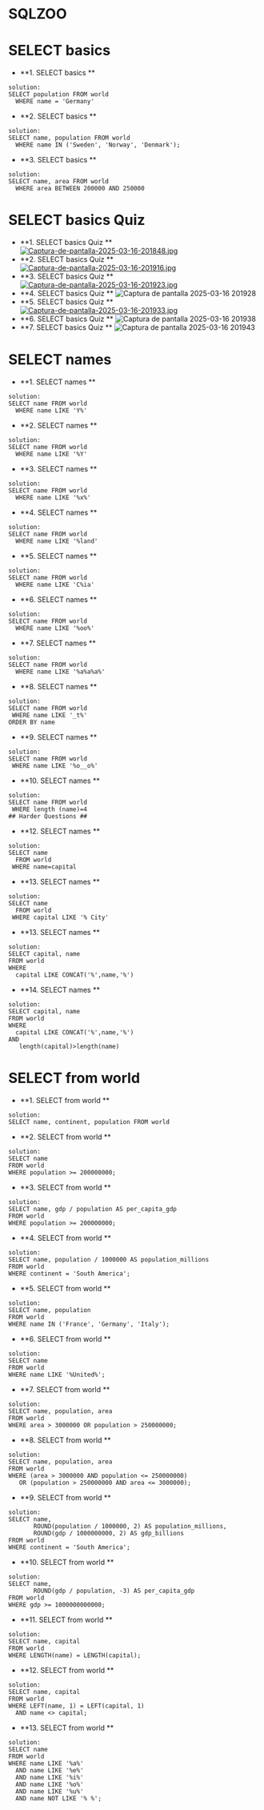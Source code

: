 # SQLZOO

# SELECT basics ####

- **1. SELECT basics **
```
solution: 
SELECT population FROM world
  WHERE name = 'Germany'
```
- **2. SELECT basics **
```
solution:
SELECT name, population FROM world
  WHERE name IN ('Sweden', 'Norway', 'Denmark');
```
- **3. SELECT basics **
```
solution:
SELECT name, area FROM world
  WHERE area BETWEEN 200000 AND 250000
```
# SELECT basics Quiz ####
- **1. SELECT basics Quiz **
[![Captura-de-pantalla-2025-03-16-201848.jpg](https://i.postimg.cc/wBnf2KdW/Captura-de-pantalla-2025-03-16-201848.jpg)](https://postimg.cc/p9YJV6r8)
- **2. SELECT basics Quiz **
[![Captura-de-pantalla-2025-03-16-201916.jpg](https://i.postimg.cc/d36jzpzc/Captura-de-pantalla-2025-03-16-201916.jpg)](https://postimg.cc/wRtNNfqw)
- **3. SELECT basics Quiz **
[![Captura-de-pantalla-2025-03-16-201923.jpg](https://i.postimg.cc/wMQw97RP/Captura-de-pantalla-2025-03-16-201923.jpg)](https://postimg.cc/2L3QwjwF)
- **4. SELECT basics Quiz **
![Captura de pantalla 2025-03-16 201928](https://github.com/user-attachments/assets/ceb56d13-db06-4f33-bbf4-d33069434443)
- **5. SELECT basics Quiz **
[![Captura-de-pantalla-2025-03-16-201933.jpg](https://i.postimg.cc/brh6XQrk/Captura-de-pantalla-2025-03-16-201933.jpg)](https://postimg.cc/vg07fxWZ)
- **6. SELECT basics Quiz **
![Captura de pantalla 2025-03-16 201938](https://github.com/user-attachments/assets/f51995ca-e2e4-48de-b416-5c7bdc7d8d62)
- **7. SELECT basics Quiz **
![Captura de pantalla 2025-03-16 201943](https://github.com/user-attachments/assets/838609ad-5d73-425d-9b3c-65fe7f7e1567)
# SELECT names #

- **1. SELECT names **
```
solution:
SELECT name FROM world
  WHERE name LIKE 'Y%'
```
- **2. SELECT names **
```
solution:
SELECT name FROM world
  WHERE name LIKE '%Y'
```
- **3. SELECT names **
```
solution:
SELECT name FROM world
  WHERE name LIKE '%x%'
```
- **4. SELECT names **
```
solution:
SELECT name FROM world
  WHERE name LIKE '%land'
```
- **5. SELECT names **
```
solution:
SELECT name FROM world
  WHERE name LIKE 'C%ia'
```
- **6. SELECT names **
```
solution:
SELECT name FROM world
  WHERE name LIKE '%oo%'
```
- **7. SELECT names **
```
solution:
SELECT name FROM world
  WHERE name LIKE '%a%a%a%'
```
- **8. SELECT names **
```
solution:
SELECT name FROM world
 WHERE name LIKE '_t%'
ORDER BY name
```
- **9. SELECT names **
```
solution:
SELECT name FROM world
 WHERE name LIKE '%o__o%'
```
- **10. SELECT names **
```
solution:
SELECT name FROM world
 WHERE length (name)=4
## Harder Questions ##
```
- **12. SELECT names **
```
solution:
SELECT name
  FROM world
 WHERE name=capital
```
- **13. SELECT names **
```
solution:
SELECT name
  FROM world
 WHERE capital LIKE '% City'
```
- **13. SELECT names **
```
solution:
SELECT capital, name
FROM world
WHERE
  capital LIKE CONCAT('%',name,'%')
```
- **14. SELECT names **
```
solution:
SELECT capital, name
FROM world
WHERE
  capital LIKE CONCAT('%',name,'%')
AND 
   length(capital)>length(name)
```
# SELECT from world #
- **1. SELECT from world **
```
solution:
SELECT name, continent, population FROM world
```
- **2. SELECT from world **
```
solution:
SELECT name 
FROM world 
WHERE population >= 200000000;

```
- **3. SELECT from world **
```
solution:
SELECT name, gdp / population AS per_capita_gdp
FROM world
WHERE population >= 200000000;
```
- **4. SELECT from world **
```
solution:
SELECT name, population / 1000000 AS population_millions
FROM world
WHERE continent = 'South America';
```
- **5. SELECT from world **
```
solution:
SELECT name, population
FROM world
WHERE name IN ('France', 'Germany', 'Italy');
```
- **6. SELECT from world **
```
solution:
SELECT name
FROM world
WHERE name LIKE '%United%';
```
- **7. SELECT from world **
```
solution:
SELECT name, population, area
FROM world
WHERE area > 3000000 OR population > 250000000;
```
- **8. SELECT from world **
```
solution:
SELECT name, population, area
FROM world
WHERE (area > 3000000 AND population <= 250000000) 
   OR (population > 250000000 AND area <= 3000000);
```
- **9. SELECT from world **
```
solution:
SELECT name, 
       ROUND(population / 1000000, 2) AS population_millions, 
       ROUND(gdp / 1000000000, 2) AS gdp_billions
FROM world
WHERE continent = 'South America';
```
- **10. SELECT from world **
```
solution:
SELECT name, 
       ROUND(gdp / population, -3) AS per_capita_gdp
FROM world
WHERE gdp >= 1000000000000;
```
- **11. SELECT from world **
```
solution:
SELECT name, capital
FROM world
WHERE LENGTH(name) = LENGTH(capital);
```
- **12. SELECT from world **
```
solution:
SELECT name, capital
FROM world
WHERE LEFT(name, 1) = LEFT(capital, 1)
  AND name <> capital;
```
- **13. SELECT from world **
```
solution:
SELECT name
FROM world
WHERE name LIKE '%a%' 
  AND name LIKE '%e%' 
  AND name LIKE '%i%' 
  AND name LIKE '%o%' 
  AND name LIKE '%u%' 
  AND name NOT LIKE '% %';
```

